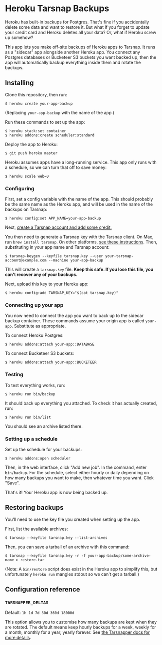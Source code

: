 # Heroku Tarsnap Backups

Heroku has built-in backups for Postgres. That's fine if you accidentally delete some data and want to restore it. But what if you forget to update your credit card and Heroku deletes all your data? Or, what if Heroku screw up somehow?

This app lets you make off-site backups of Heroku apps to Tarsnap. It runs as a "sidecar" app alongside another Heroku app. You connect any Postgres databases or Bucketeer S3 buckets you want backed up, then the app will automatically backup everything inside them and rotate the backups.

## Installing

Clone this repository, then run:

    $ heroku create your-app-backup

(Replacing `your-app-backup` with the name of the app.)

Run these commands to set up the app:

    $ heroku stack:set container
    $ heroku addons:create scheduler:standard

Deploy the app to Heroku:

    $ git push heroku master

Heroku assumes apps have a long-running service. This app only runs with a schedule, so we can turn that off to save money:

    $ heroku scale web=0

### Configuring

First, set a config variable with the name of the app. This should probably be the same name as the Heroku app, and will be used in the name of the backups on Tarsnap:

    $ heroku config:set APP_NAME=your-app-backup

Next, [create a Tarsnap account and add some credit.](https://www.tarsnap.com/)

You then need to generate a Tarsnap key with the Tarsnap client. On Mac, run `brew install tarsnap`. On other platforms, [see these instructions](https://www.tarsnap.com/download.html). Then, substituting in your app name and Tarsnap account:

    $ tarsnap-keygen --keyfile tarsnap.key --user your-tarsnap-account@example.com --machine your-app-backup

This will create a `tarsnap.key` file. **Keep this safe. If you lose this file, you can't recover any of your backups.**

Next, upload this key to your Heroku app:

    $ heroku config:add TARSNAP_KEY="$(cat tarsnap.key)"

### Connecting up your app

You now need to connect the app you want to back up to the sidecar backup container. These commands assume your origin app is called `your-app`. Substitute as appropriate.

To connect Heroku Postgres:

    $ heroku addons:attach your-app::DATABASE

To connect Bucketeer S3 buckets:

    $ heroku addons:attach your-app::BUCKETEER

### Testing

To test everything works, run:

    $ heroku run bin/backup

It should back up everything you attached. To check it has actually created, run:

    $ heroku run bin/list

You should see an archive listed there.

### Setting up a schedule

Set up the schedule for your backups:

    $ heroku addons:open scheduler

Then, in the web interface, click "Add new job". In the command, enter `bin/backup`. For the schedule, select either hourly or daily depending on how many backups you want to make, then whatever time you want. Click "Save".

That's it! Your Heroku app is now being backed up.

## Restoring backups

You'll need to use the key file you created when setting up the app.

First, list the available archives:

    $ tarsnap --keyfile tarsnap.key --list-archives

Then, you can save a tarball of an archive with this command:

    $ tarsnap --keyfile tarsnap.key -r -f your-app-backup/some-archive-name > restore.tar

(Note: A `bin/restore` script does exist in the Heroku app to simplify this, but unfortunately `heroku run` mangles stdout so we can't get a tarball.)

## Configuration reference

### `TARSNAPPER_DELTAS`

Default: `1h 1d 7d 30d 360d 18000d`

This option allows you to customise how many backups are kept when they are rotated. The default means keep hourly backups for a week, weekly for a month, monthly for a year, yearly forever. See [the Tarsnapper docs for more details](https://github.com/miracle2k/tarsnapper).
